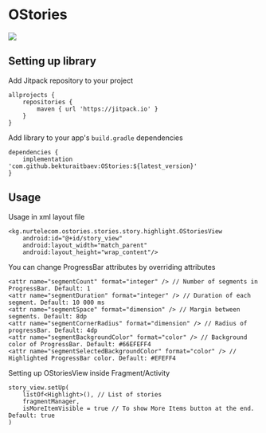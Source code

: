 # OStories

[![](https://jitpack.io/v/bekturaitbaev/OStories.svg)](https://jitpack.io/#bekturaitbaev/OStories)


## Setting up library

Add Jitpack repository to your project

```
allprojects {
    repositories {
        maven { url 'https://jitpack.io' }
    }
}
```

Add library to your app's `build.gradle` dependencies

```
dependencies {
    implementation 'com.github.bekturaitbaev:OStories:${latest_version}'
}
```

## Usage

Usage in xml layout file

```
<kg.nurtelecom.ostories.stories.story.highlight.OStoriesView
    android:id="@+id/story_view"
    android:layout_width="match_parent"
    android:layout_height="wrap_content"/>
```

You can change ProgressBar attributes by overriding attributes

```
<attr name="segmentCount" format="integer" /> // Number of segments in ProgressBar. Default: 1
<attr name="segmentDuration" format="integer" /> // Duration of each segment. Default: 10 000 ms
<attr name="segmentSpace" format="dimension" /> // Margin between segments. Default: 8dp
<attr name="segmentCornerRadius" format="dimension" /> // Radius of progressBar. Default: 4dp
<attr name="segmentBackgroundColor" format="color" /> // Background color of ProgressBar. Default: #66EFEFF4
<attr name="segmentSelectedBackgroundColor" format="color" /> // Highlighted ProgressBar color. Default: #EFEFF4
```

Setting up OStoriesView inside Fragment/Activity

```
story_view.setUp(
    listOf<Highlight>(), // List of stories
    fragmentManager,
    isMoreItemVisible = true // To show More Items button at the end. Default: true
)
```